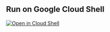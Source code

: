## Run on Google Cloud Shell

[comment]: # (https://cloud.google.com/shell/docs/cloud-shell-tutorials/tutorials)

[![Open in Cloud Shell](https://gstatic.com/cloudssh/images/open-btn.png)](https://ssh.cloud.google.com/cloudshell/open?cloudshell_git_repo=https://github.com/danielemaddaluno/shellplayground.git&cloudshell_tutorial=gcp-shell-tutorial-0.md&shellonly=true)

